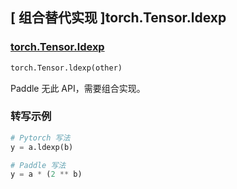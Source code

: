 ## [ 组合替代实现 ]torch.Tensor.ldexp

### [torch.Tensor.ldexp](https://pytorch.org/docs/stable/generated/torch.Tensor.ldexp.html#torch.Tensor.ldexp)

```python
torch.Tensor.ldexp(other)
```

Paddle 无此 API，需要组合实现。

### 转写示例

```python
# Pytorch 写法
y = a.ldexp(b)

# Paddle 写法
y = a * (2 ** b)
```

